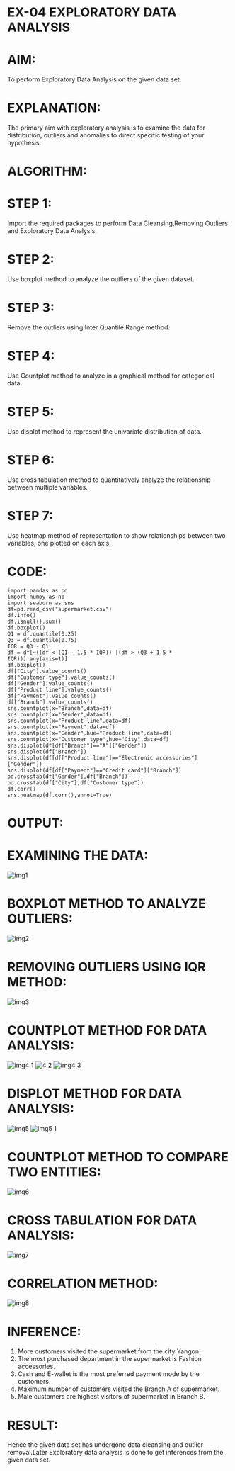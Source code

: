 
# EX-04 EXPLORATORY DATA ANALYSIS
# AIM:
To perform Exploratory Data Analysis on the given data set.

# EXPLANATION:
The primary aim with exploratory analysis is to examine the data for distribution, outliers and anomalies to direct specific testing of your hypothesis.

# ALGORITHM:
# STEP 1:
Import the required packages to perform Data Cleansing,Removing Outliers and Exploratory Data Analysis.

# STEP 2:
Use boxplot method to analyze the outliers of the given dataset.

# STEP 3:
Remove the outliers using Inter Quantile Range method.

# STEP 4:
Use Countplot method to analyze in a graphical method for categorical data.

# STEP 5:
Use displot method to represent the univariate distribution of data.

# STEP 6:
Use cross tabulation method to quantitatively analyze the relationship between multiple variables.

# STEP 7:
Use heatmap method of representation to show relationships between two variables, one plotted on each axis.

# CODE:
```
import pandas as pd
import numpy as np
import seaborn as sns
df=pd.read_csv("supermarket.csv")
df.info()
df.isnull().sum()
df.boxplot()
Q1 = df.quantile(0.25)
Q3 = df.quantile(0.75)
IQR = Q3 - Q1
df = df[~((df < (Q1 - 1.5 * IQR)) |(df > (Q3 + 1.5 * IQR))).any(axis=1)]
df.boxplot()
df["City"].value_counts()
df["Customer type"].value_counts()
df["Gender"].value_counts()
df["Product line"].value_counts()
df["Payment"].value_counts()
df["Branch"].value_counts()
sns.countplot(x="Branch",data=df)
sns.countplot(x="Gender",data=df)
sns.countplot(x="Product line",data=df)
sns.countplot(x="Payment",data=df)
sns.countplot(x="Gender",hue="Product line",data=df)
sns.countplot(x="Customer type",hue="City",data=df)
sns.displot(df[df["Branch"]=="A"]["Gender"])
sns.displot(df["Branch"])
sns.displot(df[df["Product line"]=="Electronic accessories"]["Gender"])
sns.displot(df[df["Payment"]=="Credit card"]["Branch"])
pd.crosstab(df["Gender"],df["Branch"])
pd.crosstab(df["City"],df["Customer type"])
df.corr()
sns.heatmap(df.corr(),annot=True)
```

# OUTPUT:

# EXAMINING THE DATA:
![img1](https://user-images.githubusercontent.com/93427923/162758075-29f81f79-29e5-40d0-88ad-7a30af27708a.png)

# BOXPLOT METHOD TO ANALYZE OUTLIERS:
![img2](https://user-images.githubusercontent.com/93427923/162758201-9c7dfe5a-c7ea-4467-b9b2-d37d5726013e.png)

# REMOVING OUTLIERS USING IQR METHOD:
![img3](https://user-images.githubusercontent.com/93427923/162758329-2e08357d-c01f-4752-b4b0-14424826b05b.png)

# COUNTPLOT METHOD FOR DATA ANALYSIS:
![img4 1](https://user-images.githubusercontent.com/93427923/162758438-377a5b64-bf16-4bb9-b47e-ddc9db889c45.png)
![4 2](https://user-images.githubusercontent.com/93427923/162758484-5c4c5224-004b-454d-a9fb-07476d638255.png)
![img4 3](https://user-images.githubusercontent.com/93427923/162758516-7889eeff-2843-45ec-a03e-d6ec90e54289.png)

# DISPLOT METHOD FOR DATA ANALYSIS:
![img5](https://user-images.githubusercontent.com/93427923/162758681-a5c1192e-34ef-431c-82d6-47a821eb4ec7.png)
![img5 1](https://user-images.githubusercontent.com/93427923/162758713-5920e387-ef09-43dc-81b0-44d3661c97d4.png)

# COUNTPLOT METHOD TO COMPARE TWO ENTITIES:
![img6](https://user-images.githubusercontent.com/93427923/162758888-e4907048-c0bb-49b3-af8e-95c276853349.png)

# CROSS TABULATION FOR DATA ANALYSIS:
![img7](https://user-images.githubusercontent.com/93427923/162759041-4ff0ca5d-097b-4350-a663-c68ff318d5aa.png)

# CORRELATION METHOD:
![img8](https://user-images.githubusercontent.com/93427923/162759166-7a0db8b3-8a6c-4864-be9e-9f225be5a52c.png)

# INFERENCE:
1. More customers visited the supermarket from the city Yangon.
2. The most purchased department in the supermarket is Fashion accessories.
3. Cash and E-wallet is the most preferred payment mode by the customers.
4. Maximum number of customers visited the Branch A of supermarket.
5. Male customers are highest visitors of supermarket in Branch B.

# RESULT:
Hence the given data set has undergone data cleansing and outlier removal.Later Exploratory data analysis is done to get inferences from the given data set.













